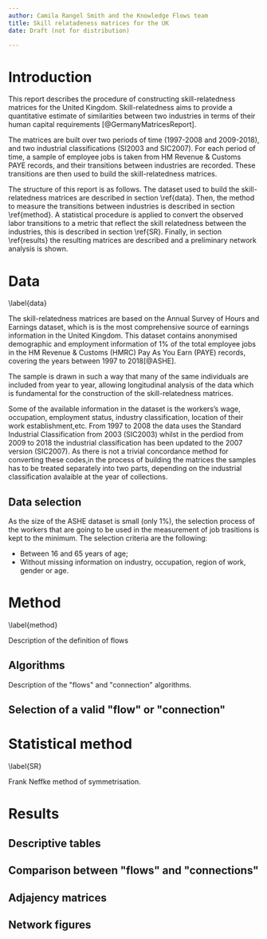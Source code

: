 ```yaml
---
author: Camila Rangel Smith and the Knowledge Flows team
title: Skill relatadeness matrices for the UK
date: Draft (not for distribution)

---
```


# Introduction 

This report describes the procedure of constructing skill-relatedness matrices for
the United Kingdom. Skill-relatedness aims to provide a quantitative estimate of similarities between two industries
 in terms of their human capital requirements [@GermanyMatricesReport].
 
The matrices are built over two periods of time (1997-2008 and 2009-2018), and two industrial classifications (SI2003 and 
 SIC2007).  For each period of time, a sample of employee jobs is taken from HM Revenue & Customs PAYE records, and
 their transitions between industries are recorded. These transitions are then used to build the skill-relatedness matrices.
 
The structure of this report is as follows. The dataset used to build the skill-relatedness matrices are described in 
section \ref{data}. Then, the method to measure the transitions between industries is described in section \ref{method}.
A statistical procedure is applied to convert the observed labor transitions to a metric that reflect the skill relatedness
between the industries, this is described in section \ref{SR}. Finally, in section \ref{results} the resulting matrices are
described and a preliminary network analysis is shown.


# Data
\label{data}

The skill-relatedness matrices are based on the Annual Survey of Hours and Earnings dataset, which is 
is the most comprehensive source of earnings information in the United Kingdom. This dataset contains 
anonymised demographic and employment information of 1% of the total employee jobs in the HM Revenue & Customs (HMRC) Pay
As You Earn (PAYE) records, covering the years between 1997 to 2018[@ASHE]. 

The sample is drawn in such a way that 
many of the same individuals are included from year to year, allowing longitudinal analysis of the data which is fundamental
for the construction of the skill-relatedness matrices.

Some of the available information in the dataset is the workers’s wage, occupation, 
employment status, industry classification, location of their work establishment,etc. 
From 1997 to 2008 the data uses the Standard Industrial Classification from 2003 (SIC2003) whilst in the perdiod from 2009 to 2018 
the industrial classification has been updated to the 2007 version (SIC2007). As there is not a trivial concordance method 
for converting these codes,in the process of building the matrices the samples has to be treated separately into two parts, 
depending on the industrial classification avalaible at the year of collections.
   
## Data selection

As the size of the ASHE dataset is small (only 1%), the selection process of the workers that are going to be used in the 
measurement of job trasitions is kept to the minimum. The selection criteria are the following:

* Between 16 and 65 years of age;
* Without missing information on industry, occupation, region of work, gender or age.


# Method
 \label{method}
 
Description of the definition of flows

## Algorithms

Description of the "flows" and "connection" algorithms.

## Selection of a valid "flow" or "connection"

# Statistical method
\label{SR}

Frank Neffke method of symmetrisation.  

# Results

## Descriptive tables

## Comparison between "flows" and "connections"

## Adjajency matrices

## Network figures 


